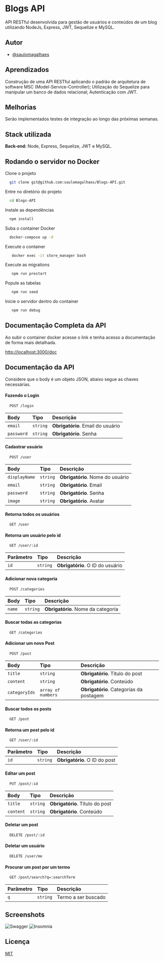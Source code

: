 
# Blogs API

API RESTful desenvolvida para gestão de usuários e conteúdos de um blog utilizando NodeJs, Express, JWT, Sequelize e MySQL.



## Autor

- [@saulomagalhaes](https://www.linkedin.com/in/sauloam/)


## Aprendizados

Construção de uma API RESTful aplicando o padrão de arquitetura de software MSC (Model-Service-Controller);
Utilização do Sequelize para manipular um banco de dados relacional;
Autenticação com JWT.

## Melhorias

Serão implementados testes de integração ao longo das próximas semanas.

## Stack utilizada

**Back-end:** Node, Express, Sequelize, JWT e MySQL.


## Rodando o servidor no Docker

Clone o projeto

```bash
  git clone git@github.com:saulomagalhaes/Blogs-API.git
```

Entre no diretório do projeto

```bash
  cd Blogs-API
```

Instale as dependências

```bash
  npm install

```

Suba o container Docker

```bash
  docker-compose up -d
```

Execute o container

```bash
   docker exec -it store_manager bash
```

Execute as migrations

```bash
   npm run prestart
```

Popule as tabelas

```bash
   npm run seed
```

Inicie o servidor dentro do container

```bash
   npm run debug
```


## Documentação Completa da API
Ao subir o container docker acesse o link e tenha acesso a documentação de forma mais detalhada.

[http://localhost:3000/doc](http://localhost:3000/doc)


## Documentação da API
Considere que o body é um objeto JSON, abaixo segue as chaves necessárias.

#### Fazendo o Login

```http
  POST /login
```

| Body   | Tipo       | Descrição                           |
| :---------- | :--------- | :---------------------------------- |
| `email` | `string` | **Obrigatório**. Email do usuário |
| `password` | `string` | **Obrigatório**. Senha |

#### Cadastrar usuário

```http
  POST /user
```

| Body   | Tipo       | Descrição                           |
| :---------- | :--------- | :---------------------------------- |
| `displayName` | `string` | **Obrigatório**. Nome do usuário|
| `email` | `string` | **Obrigatório**. Email |
| `password` | `string` | **Obrigatório**. Senha |
| `image` | `string` | **Obrigatório**. Avatar |

#### Retorna todos os usuários

```http
  GET /user
```

#### Retorna um usuário pelo id

```http
  GET /user/:id
```

| Parâmetro   | Tipo       | Descrição                                   |
| :---------- | :--------- | :------------------------------------------ |
| `id`      | `string` | **Obrigatório**. O ID do usuário |


#### Adicionar nova categoria

```http
  POST /categories
```

| Body   | Tipo       | Descrição                           |
| :---------- | :--------- | :---------------------------------- |
| `name` | `string` | **Obrigatório**. Nome da categoria|

#### Buscar todas as categorias

```http
  GET /categories
```

#### Adicionar um novo Post

```http
  POST /post
```

| Body   | Tipo       | Descrição                           |
| :---------- | :--------- | :---------------------------------- |
| `title` | `string` | **Obrigatório**. Título do post|
| `content` | `string` | **Obrigatório**. Conteúdo |
| `categoryIds` | `array of numbers` | **Obrigatório**. Categorias da postagem |


#### Buscar todos os posts

```http
  GET /post
```

#### Retorna um post pelo id

```http
  GET /user/:id
```

| Parâmetro   | Tipo       | Descrição                                   |
| :---------- | :--------- | :------------------------------------------ |
| `id`      | `string` | **Obrigatório**. O ID do post |


#### Editar um post

```http
  PUT /post/:id
```

| Body   | Tipo       | Descrição                           |
| :---------- | :--------- | :---------------------------------- |
| `title` | `string` | **Obrigatório**. Título do post|
| `content` | `string` | **Obrigatório**. Conteúdo |

#### Deletar um post

```http
  DELETE /post/:id
```

#### Deletar um usuário

```http
  DELETE /user/me
```

#### Procurar um post por um termo

```http
  GET /post/search?q=:searchTerm
```
| Parâmetro   | Tipo       | Descrição                                   |
| :---------- | :--------- | :------------------------------------------ |
| `q`      | `string` | Termo a ser buscado|

## Screenshots

![Swagger](https://i.pinimg.com/originals/3a/10/3e/3a103e4da42a42f90a0909f33dd5dd23.jpg)
![Insomnia](https://i.pinimg.com/originals/96/89/a0/9689a09b0d911602bd0eb380a0946843.jpg)


## Licença

[MIT](https://choosealicense.com/licenses/mit/)

